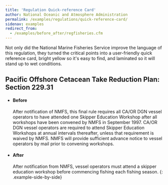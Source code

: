 ```yaml
---
title: 'Regulation Quick-reference Card'
author: National Oceanic and Atmosphere Administration
permalink: /examples/regulations/quick-reference-card/
sidenav: examples
redirect_from:
  - /examples/before_after/regfisheries.cfm
---
```


Not only did the National Marine Fisheries Service improve the language of this regulation, they turned the critical points into a user-friendly quick reference card, bright yellow so it's easy to find, and laminated so it will stand up to wet conditions.

## Pacific Offshore Cetacean Take Reduction Plan: Section 229.31

* #### Before

  After notification of NMFS, this final rule requires all CA/OR DGN vessel operators to have attended one Skipper Education Workshop after all workshops have been convened by NMFS in September 1997. CA/OR DGN vessel operators are required to attend Skipper Education Workshops at annual intervals thereafter, unless that requirement is waived by NMFS. NMFS will provide sufficient advance notice to vessel operators by mail prior to convening workshops.

* #### After

  After notification from NMFS, vessel operators must attend a skipper education workshop before commencing fishing each fishing season.
{: .example-side-by-side}
